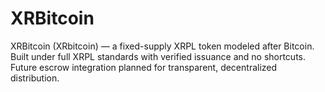 # XRBitcoin
XRBitcoin (XRbitcoin) — a fixed-supply XRPL token modeled after Bitcoin. Built under full XRPL standards with verified issuance and no shortcuts. Future escrow integration planned for transparent, decentralized distribution.
